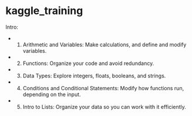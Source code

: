# kaggle_training

Intro:
- 1. Arithmetic and Variables: Make calculations, and define and modify variables.
- 2. Functions: Organize your code and avoid redundancy.
- 3. Data Types: Explore integers, floats, booleans, and strings.
- 4. Conditions and Conditional Statements: Modify how functions run, depending on the input.
- 5. Intro to Lists: Organize your data so you can work with it efficiently.


